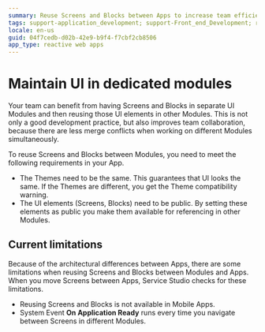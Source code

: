 ```yaml
---
summary: Reuse Screens and Blocks between Apps to increase team efficiency and follow good development practices. 
tags: support-application_development; support-Front_end_Development; runtime-reactiveweb;
locale: en-us
guid: 04f7cedb-d02b-42e9-b9f4-f7cbf2cb8506
app_type: reactive web apps
---
```


# Maintain UI in dedicated modules

Your team can benefit from having Screens and Blocks in separate UI Modules and then reusing those UI elements in other Modules. This is not only a good development practice, but also improves team collaboration, because there are less merge conflicts when working on different Modules simultaneously.

To reuse Screens and Blocks between Modules, you need to meet the following requirements in your App.

* The Themes need to be the same. This guarantees that UI looks the same. If the Themes are different, you get the Theme compatibility warning.
* The UI elements (Screens, Blocks) need to be public. By setting these elements as public you make them available for referencing in other Modules. 

## Current limitations

Because of the architectural differences between Apps, there are some limitations when reusing Screens and Blocks between Modules and Apps. When you move Screens between Apps, Service Studio checks for these limitations.

* Reusing Screens and Blocks is not available in Mobile Apps.
* System Event **On Application Ready** runs every time you navigate between Screens in different Modules.

